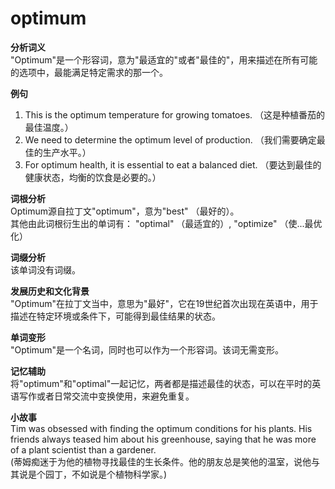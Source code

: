 # optimum

**分析词义**  
"Optimum"是一个形容词，意为"最适宜的"或者"最佳的"，用来描述在所有可能的选项中，最能满足特定需求的那一个。

  

**例句**

  

1.  This is the optimum temperature for growing tomatoes. （这是种植番茄的最佳温度。）
2.  We need to determine the optimum level of production. （我们需要确定最佳的生产水平。）
3.  For optimum health, it is essential to eat a balanced diet. （要达到最佳的健康状态，均衡的饮食是必要的。）

  

**词根分析**  
Optimum源自拉丁文"optimum"，意为"best" （最好的）。  
其他由此词根衍生出的单词有： "optimal" （最适宜的）, "optimize" （使...最优化）

  

**词缀分析**  
该单词没有词缀。

  

**发展历史和文化背景**  
"Optimum"在拉丁文当中，意思为"最好"，它在19世纪首次出现在英语中，用于描述在特定环境或条件下，可能得到最佳结果的状态。

  

**单词变形**  
"Optimum"是一个名词，同时也可以作为一个形容词。该词无需变形。

  

**记忆辅助**  
将"optimum"和"optimal"一起记忆，两者都是描述最佳的状态，可以在平时的英语写作或者日常交流中变换使用，来避免重复。

  

**小故事**  
Tim was obsessed with finding the optimum conditions for his plants. His friends always teased him about his greenhouse, saying that he was more of a plant scientist than a gardener.  
(蒂姆痴迷于为他的植物寻找最佳的生长条件。他的朋友总是笑他的温室，说他与其说是个园丁，不如说是个植物科学家。)
